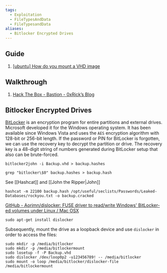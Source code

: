 ```yaml
---
tags:
  - Exploitation
  - FileTypesAndData
  - FileTypesandData
aliases:
  - Bitlocker Encrypted Drives
---
```


## Guide

1. [\[ubuntu\] How do you mount a VHD image](https://ubuntuforums.org/showthread.php?t=2299701)

## Walkthrough
 
1. [Hack The Box - Bastion - 0xRick’s Blog](https://0xrick.github.io/hack-the-box/bastion/)

## Bitlocker Encrypted Drives

[BitLocker](https://docs.microsoft.com/en-us/windows/security/information-protection/bitlocker/bitlocker-device-encryption-overview-windows-10) is an encryption program for entire partitions and external drives. Microsoft developed it for the Windows operating system. It has been available since Windows Vista and uses the `AES` encryption algorithm with 128-bit or 256-bit length. If the password or PIN for BitLocker is forgotten, we can use the recovery key to decrypt the partition or drive. The recovery key is a 48-digit string of numbers generated during BitLocker setup that also can be brute-forced.

```shell-session
bitlocker2john -i Backup.vhd > backup.hashes
```

```shell-session
grep "bitlocker\$0" backup.hashes > backup.hash
```

See [[Hashcat]] and [[John the Ripper|John]]

```shell-session
hashcat -m 22100 backup.hash /opt/useful/seclists/Passwords/Leaked-Databases/rockyou.txt -o backup.cracked
```

[GitHub - Aorimn/dislocker: FUSE driver to read/write Windows' BitLocker-ed volumes under Linux / Mac OSX](https://github.com/Aorimn/dislocker)

```shell
sudo apt-get install dislocker
```

Subsequently, mount the drive as a loopback device and use `dislocker` in order to access the files:

```shell
sudo mkdir -p /media/bitlocker
sudo mkdir -p /media/bitlockermount
sudo losetup -f -P Backup.vhd
sudo dislocker /dev/loop0p2 -u123456789! -- /media/bitlocker
sudo mount -o loop /media/bitlocker/dislocker-file /media/bitlockermount
```